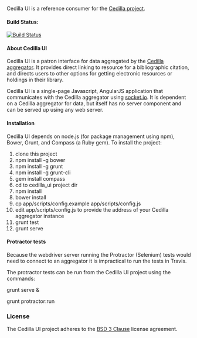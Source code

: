 Cedilla UI is a reference consumer for the [Cedilla project](https://github.com/cdlib/cedilla).

#### Build Status:
[![Build Status](https://secure.travis-ci.org/cdlib/cedilla_ui.png?branch=master)](http://travis-ci.org/cdlib/cedilla_ui)

#### About Cedilla UI

Cedilla UI is a patron interface for data aggregated by the [Cedilla aggregator](https://github.com/cdlib/cedilla). 
It provides direct linking to resource for a bibliographic citation, and directs users to other options for getting electronic resources 
or holdings in their library.

Cedilla UI is a single-page Javascript, AngularJS application that communicates with the Cedilla aggregator using [socket.io](http://socket.io).
It is dependent on a Cedilla aggregator for data, but itself has no server component and can be served up using any web server.

#### Installation

Cedilla UI depends on node.js (for package management using npm), Bower, Grunt, and Compass (a Ruby gem). To install the project:

1. clone this project
1. npm install -g bower
1. npm install -g grunt
1. npm install -g grunt-cli
1. gem install compass
1. cd to cedilla_ui project dir
1. npm install
1. bower install
1. cp app/scripts/config.example app/scripts/config.js
1. edit app/scripts/config.js to provide the address of your Cedilla aggregator instance
1. grunt test
1. grunt serve

#### Protractor tests

Because the webdriver server running the Protractor (Selenium) tests would need to connect to an aggregator 
it is impractical to run the tests in Travis.

The protractor tests can be run from the Cedilla UI project using the commands:

grunt serve &

grunt protractor:run

### License

The Cedilla UI project adheres to the [BSD 3 Clause](./LICENSE.md) license agreement.
